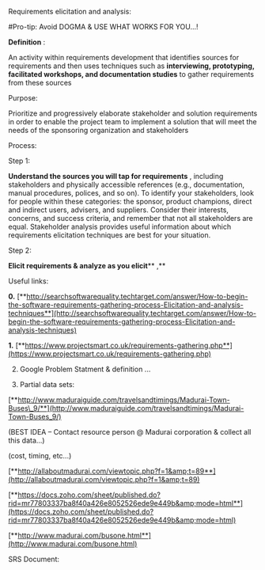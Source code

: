 

Requirements elicitation and analysis:

#Pro-tip: Avoid DOGMA &amp; USE WHAT WORKS FOR YOU...!

**Definition** :

An activity within requirements development that identifies sources for requirements and then uses techniques such as **interviewing, prototyping, facilitated workshops, and documentation studies** to gather requirements from these sources

Purpose:

Prioritize and progressively elaborate stakeholder and solution requirements in order to enable the project team to implement a solution that will meet the needs of the sponsoring organization and stakeholders

Process:

Step 1:

**Understand the sources you will tap for requirements** , including stakeholders and physically accessible references (e.g., documentation, manual procedures, polices, and so on). To identify your stakeholders, look for people within these categories: the sponsor, product champions, direct and indirect users, advisers, and suppliers. Consider their interests, concerns, and success criteria, and remember that not all stakeholders are equal. Stakeholder analysis provides useful information about which requirements elicitation techniques are best for your situation.

Step 2:

**Elicit requirements &amp; analyze as you elicit**** ,**



Useful links:

**0.** [**http://searchsoftwarequality.techtarget.com/answer/How-to-begin-the-software-requirements-gathering-process-Elicitation-and-analysis-techniques**](http://searchsoftwarequality.techtarget.com/answer/How-to-begin-the-software-requirements-gathering-process-Elicitation-and-analysis-techniques)

**1.** [**https://www.projectsmart.co.uk/requirements-gathering.php**](https://www.projectsmart.co.uk/requirements-gathering.php)

2. Google Problem Statment &amp; definition ...

3. Partial data sets:

[**http://www.maduraiguide.com/travelsandtimings/Madurai-Town-Buses\_9/**](http://www.maduraiguide.com/travelsandtimings/Madurai-Town-Buses_9/)

(BEST IDEA – Contact resource person @ Madurai corporation &amp; collect all this data...)

(cost, timing, etc...)

[**http://allaboutmadurai.com/viewtopic.php?f=1&amp;t=89**](http://allaboutmadurai.com/viewtopic.php?f=1&amp;t=89)

[**https://docs.zoho.com/sheet/published.do?rid=mr77803337ba8f40a426e8052526ede9e449b&amp;mode=html**](https://docs.zoho.com/sheet/published.do?rid=mr77803337ba8f40a426e8052526ede9e449b&amp;mode=html)

[**http://www.madurai.com/busone.html**](http://www.madurai.com/busone.html)

SRS Document:

